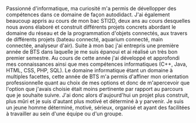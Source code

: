 Passionné d'informatique, ma curiosité m'a permis de dévellopper des compétences dans ce domaine de façon autodidact. J'ai également beaucoup appris au cours de mon bac STI2D, deux ans au cours desquelles nous avons élaboré et construit différents projets concrets abordant le domaine du réseau et de la programmation d'objets connectés, aux travers de différents projets (bateau connecté, aquarium connecté, main connectée, analyseur d'air). Suite à mon bac j'ai entrepris une première année de BTS dans laquelle je me suis épanoui et ai réalisé un très bon premier semestre. Au cours de cette année j'ai développé et approfondi mes connaissances ainsi que mes compétences informatiques (C++, Java, HTML, CSS, PHP, SQL). Le domaine informatique étant un domaine à multiples facettes, cette année de BTS m'a permis d'affiner mon orientation professionnelle quant au choix de mes options et donc de m'apercevoir que l'option que j'avais choisie était moins pertinente par rapport au parcours que je souhaite suivre. J'ai donc alors d'aujourd'hui un projet plus construit, plus mûri et je suis d'autant plus motivé et déterminé à y parvenir. Je suis un jeune homme déterminé, motivé, sérieux, organisé et ayant des facilitées à travailler au sein d'une équipe ou d'un groupe. 

